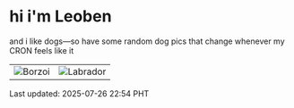 # hi i'm Leoben

and i like dogs—so have some random dog pics that change whenever my CRON feels like it

|  |  |
|--------|----------|
| ![Borzoi](https://random-dog-vercel.vercel.app/api/random-borzoi?v=1753541676) | ![Labrador](https://random-dog-vercel.vercel.app/api/random-labrador?v=1753541676) |

Last updated: 2025-07-26 22:54 PHT
